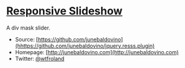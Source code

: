 # [Responsive Slideshow](http://junebaldovino.com)

A div mask slider.

* Source: [https://github.com/junebaldovino](hhttps://github.com/junebaldovino/jquery.resss.plugin)
* Homepage: [http://junebaldovino.com](http://junebaldovino.com)
* Twitter: [@wtfroland](http://twitter.com/wtfroland)